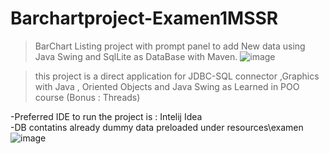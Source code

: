 # Barchartproject-Examen1MSSR

> BarChart Listing project with prompt panel to add New data using Java Swing and SqlLite as DataBase with
Maven. 
![image](https://user-images.githubusercontent.com/49232518/148747447-d9cd6dfd-5935-47c3-bf6e-faa12001e310.png)


>this project is a direct application for JDBC-SQL connector ,Graphics with Java , Oriented Objects and Java Swing  as Learned in POO course (Bonus : Threads) 

-Preferred IDE to run the project is : Intelij Idea  
-DB contatins already dummy data preloaded under resources\examen
![image](https://user-images.githubusercontent.com/49232518/148747161-28ace0e9-e07e-44f3-9d45-af6a228ca630.png)
